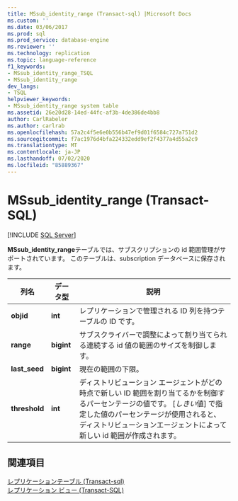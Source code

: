 ```yaml
---
title: MSsub_identity_range (Transact-sql) |Microsoft Docs
ms.custom: ''
ms.date: 03/06/2017
ms.prod: sql
ms.prod_service: database-engine
ms.reviewer: ''
ms.technology: replication
ms.topic: language-reference
f1_keywords:
- MSsub_identity_range_TSQL
- MSsub_identity_range
dev_langs:
- TSQL
helpviewer_keywords:
- MSsub_identity_range system table
ms.assetid: 26e20d28-14ed-44fc-af3b-4de386de4bb8
author: CarlRabeler
ms.author: carlrab
ms.openlocfilehash: 57a2c4f5e6e0b556b47ef9d01f6584c727a751d2
ms.sourcegitcommit: f7ac1976d4bfa224332edd9ef2f4377a4d55a2c9
ms.translationtype: MT
ms.contentlocale: ja-JP
ms.lasthandoff: 07/02/2020
ms.locfileid: "85889367"
---
```

# <a name="mssub_identity_range-transact-sql"></a>MSsub_identity_range (Transact-SQL)
[!INCLUDE [SQL Server](../../includes/applies-to-version/sqlserver.md)]

  **MSsub_identity_range**テーブルでは、サブスクリプションの id 範囲管理がサポートされています。 このテーブルは、subscription データベースに保存されます。  
  
|列名|データ型|説明|  
|-----------------|---------------|-----------------|  
|**objid**|**int**|レプリケーションで管理される ID 列を持つテーブルの ID です。|  
|**range**|**bigint**|サブスクライバーで調整によって割り当てられる連続する id 値の範囲のサイズを制御します。|  
|**last_seed**|**bigint**|現在の範囲の下限。|  
|**threshold**|**int**|ディストリビューション エージェントがどの時点で新しい ID 範囲を割り当てるかを制御するパーセンテージの値です。 [*しきい*値] で指定した値のパーセンテージが使用されると、ディストリビューションエージェントによって新しい id 範囲が作成されます。|  
  
## <a name="see-also"></a>関連項目  
 [レプリケーションテーブル &#40;Transact-sql&#41;](../../relational-databases/system-tables/replication-tables-transact-sql.md)   
 [レプリケーション ビュー &#40;Transact-SQL&#41;](../../relational-databases/system-views/replication-views-transact-sql.md)  
  
  
